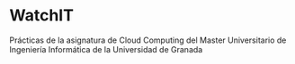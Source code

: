 # WatchIT
Prácticas de la asignatura de Cloud Computing del Master Universitario de Ingeniería Informática de la Universidad de Granada
